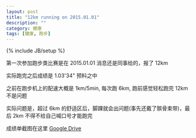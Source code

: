 ```yaml
---
layout: post
title: "12km running on 2015.01.01"
description: ""
category: 健康
tags: [健康, 跑步]
---
```

{% include JB/setup %}

第一次参加跑步类比赛是在 2015.01.01 消息还是同事给的，报了 12km

实际跑完之后成绩是 1.03'34" 预料之中

之前在跑步机上的配速大概是 1km/5min, 每次跑 6km, 跑前感觉轻松跑完 12km 不是问题

实际问题是，超过 6km 的舒适区后，脚踝就会出问题(事先还戴了髌骨束带)，最后 2km 不得不给自己喊口号才能跑完

成绩单截图在这里 [Google Drive](https://drive.google.com/file/d/0B2vayxfu61L_cTZiQjJBdzE3a0E/view?usp=sharing)
